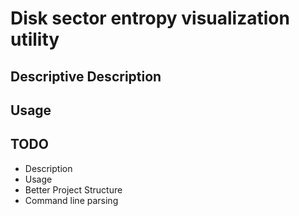 # Disk sector entropy visualization utility
## Descriptive Description
## Usage
## TODO
- Description
- Usage
- Better Project Structure
- Command line parsing
